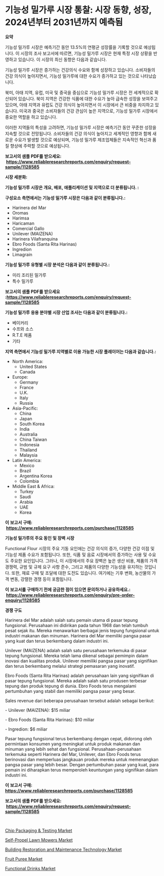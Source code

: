 <p><h1>기능성 밀가루 시장 통찰: 시장 동향, 성장, 2024년부터 2031년까지 예측됨</h1></p><p><strong>요약</strong></p>
<p><p>기능성 밀가루 시장은 예측기간 동안 13.5%의 연평균 성장률을 기록할 것으로 예상됩니다. 이 시장의 조사 보고서에 따르면, 기능성 밀가루 시장은 현재 특정 시장 상황을 반영하고 있습니다. 이 시장의 최신 동향은 다음과 같습니다.</p><p>기능성 밀가루 시장은 증가하는 건강의식 수요와 함께 성장하고 있습니다. 소비자들의 건강 의식이 높아지면서, 기능성 밀가루에 대한 수요가 증가하고 있는 것으로 나타났습니다.</p><p>북미, 아태 지역, 유럽, 미국 및 중국을 중심으로 기능성 밀가루 시장은 전 세계적으로 확산되어 있습니다. 북미 지역은 건강한 식품에 대한 수요가 높아 급속한 성장을 보여주고 있으며, 아태 지역과 유럽도 건강 의식이 높아지면서 이 시장에서 큰 비중을 차지하고 있습니다. 미국과 중국은 소비자들의 건강 관심이 높은 지역으로, 기능성 밀가루 시장에서 중요한 역할을 하고 있습니다.</p><p>이러한 지역들의 특성을 고려하면, 기능성 밀가루 시장은 예측기간 동안 꾸준한 성장을 지속할 것으로 전망됩니다. 소비자들의 건강 의식이 높아지고 세계적인 영향과 함께 새로운 수요가 발생할 것으로 예상되며, 기능성 밀가루 제조업체들은 지속적인 혁신과 품질 향상에 주력할 것으로 예상됩니다.</p></p>
<p><strong>보고서의 샘플 PDF를 받으세요: &nbsp;<a href="https://www.reliableresearchreports.com/enquiry/request-sample/1128585">https://www.reliableresearchreports.com/enquiry/request-sample/1128585</a></strong></p>
<p><strong>시장 세분화:</strong></p>
<p><strong> 기능성 밀가루 시장은 개요, 배포, 애플리케이션 및 지역으로 더 분류됩니다. :</strong></p>
<p><strong>구성요소 측면에서는 기능성 밀가루 시장은 다음과 같이 분류됩니다.:</strong></p>
<p><ul><li>Harinera del Mar</li><li>Oromas</li><li>Harimsa</li><li>Haricaman</li><li>Comercial Gallo</li><li>Unilever (MAIZENA)</li><li>Harinera Vilafranquina</li><li>Ebro Foods (Santa Rita Harinas)</li><li>Ingredion</li><li>Limagrain</li></ul></p>
<p><strong> 기능성 밀가루 유형별 시장 분석은 다음과 같이 분류됩니다.:</strong></p>
<p><ul><li>미리 조리된 밀가루</li><li>특수 밀가루</li></ul></p>
<p><strong>보고서의 샘플 PDF를 받으세요 :<a href="https://www.reliableresearchreports.com/enquiry/request-sample/1128585">https://www.reliableresearchreports.com/enquiry/request-sample/1128585</a></strong></p>
<p><strong> 기능성 밀가루 응용 분야별 시장 산업 조사는 다음과 같이 분류됩니다.:</strong></p>
<p><ul><li>베이커리</li><li>수프와 소스</li><li>R.T.E 제품</li><li>기타</li></ul></p>
<p><strong>지역 측면에서 기능성 밀가루 지역별로 이용 가능한 시장 플레이어는 다음과 같습니다.:</strong></p>
<p><ul>
    <li>
        North America:
        <ul>
            <li>United States</li>
            <li>Canada</li>
        </ul>
    </li>
    <li>
        Europe:
        <ul>
            <li>Germany</li>
            <li>France</li>
            <li>U.K.</li>
            <li>Italy</li>
            <li>Russia</li>
        </ul>
    </li>
    <li>
        Asia-Pacific:
        <ul>
            <li>China</li>
            <li>Japan</li>
            <li>South Korea</li>
            <li>India</li>
            <li>Australia</li>
            <li>China Taiwan</li>
            <li>Indonesia</li>
            <li>Thailand</li>
            <li>Malaysia</li>
        </ul>
    </li>
    <li>
        Latin America:
        <ul>
            <li>Mexico</li>
            <li>Brazil</li>
            <li>Argentina Korea</li>
            <li>Colombia</li>
        </ul>
    </li>
    <li>
        Middle East & Africa:
        <ul>
            <li>Turkey</li>
            <li>Saudi</li>
            <li>Arabia</li>
            <li>UAE</li>
            <li>Korea</li>
        </ul>
    </li>
    </ul></p>
<p><strong>이 보고서 구매: &nbsp;<a href="https://www.reliableresearchreports.com/purchase/1128585">https://www.reliableresearchreports.com/purchase/1128585</a></strong></p>
<p><strong>기능성 밀가루의 주요 동인 및 장벽 시장</strong></p>
<p><p>Functional Flour 시장의 주요 기동 요인에는 건강 의식의 증가, 다양한 건강 이점 및 기능성 제품 수요가 포함됩니다. 또한, 식품 및 음료 시장에서의 증가하는 사용 및 수요도 주요한 요인입니다. 그러나, 이 시장에서의 주요 장벽은 높은 생산 비용, 제품의 가격 경쟁력, 규범 및 규제 요구 사항 준수, 그리고 제품의 다양한 기능성을 유지하는 것입니다. 또한, 재료 구매 및 조달에 대한 도전도 있습니다. 여기에는 기후 변화, 농산물의 가격 변동, 강렬한 경쟁 등이 포함됩니다.</p></p>
<p><strong>이 보고서를 구매하기 전에 궁금한 점이 있으면 문의하거나 공유하세요.: &nbsp;<a href="https://www.reliableresearchreports.com/enquiry/pre-order-enquiry/1128585">https://www.reliableresearchreports.com/enquiry/pre-order-enquiry/1128585</a></strong></p>
<p><strong>경쟁 구도</strong></p>
<p><p>Harinera del Mar adalah salah satu pemain utama di pasar tepung fungsional. Perusahaan ini didirikan pada tahun 1968 dan telah tumbuh pesat sejak itu. Mereka menawarkan berbagai jenis tepung fungsional untuk industri makanan dan minuman. Harinera del Mar memiliki pangsa pasar yang kuat dan terus berkembang dalam industri ini.</p><p>Unilever (MAIZENA) adalah salah satu perusahaan terkemuka di pasar tepung fungsional. Mereka telah lama dikenal sebagai pemimpin dalam inovasi dan kualitas produk. Unilever memiliki pangsa pasar yang signifikan dan terus berkembang melalui strategi pemasaran yang inovatif.</p><p>Ebro Foods (Santa Rita Harinas) adalah perusahaan lain yang signifikan di pasar tepung fungsional. Mereka adalah salah satu produsen terbesar tepung dan produk tepung di dunia. Ebro Foods terus mengalami pertumbuhan yang stabil dan memiliki pangsa pasar yang besar.</p><p>Sales revenue dari beberapa perusahaan tersebut adalah sebagai berikut:</p><p>- Unilever (MAIZENA): $15 miliar</p><p>- Ebro Foods (Santa Rita Harinas): $10 miliar</p><p>- Ingredion: $6 miliar</p><p>Pasar tepung fungsional terus berkembang dengan cepat, didorong oleh permintaan konsumen yang meningkat untuk produk makanan dan minuman yang lebih sehat dan fungsional. Perusahaan-perusahaan terkemuka seperti Harinera del Mar, Unilever, dan Ebro Foods terus berinovasi dan memperluas jangkauan produk mereka untuk memenangkan pangsa pasar yang lebih besar. Dengan pertumbuhan pasar yang kuat, para pemain ini diharapkan terus memperoleh keuntungan yang signifikan dalam industri ini.</p></p>
<p><strong>이 보고서 구매: &nbsp; <a href="https://www.reliableresearchreports.com/purchase/1128585">https://www.reliableresearchreports.com/purchase/1128585</a></strong></p>
<p><strong>보고서의 샘플 PDF를 받으세요: &nbsp;<a href="https://www.reliableresearchreports.com/enquiry/request-sample/1128585">https://www.reliableresearchreports.com/enquiry/request-sample/1128585</a></strong><strong></strong></p>
<p>&nbsp;</p>
<p><p><a href="https://unruly-ladybug-44b.notion.site/Chip-Packaging-Testing-Market-Size-Growth-and-Forecast-from-2024-2031-224f3288b89e49eeb813fdc4c7550ed0">Chip Packaging & Testing Market</a></p><p><a href="https://issuu.com/reportprime-2/docs/self-propel-lawn-mowers-market-size-2030.pptx">Self-Propel Lawn Mowers Market</a></p><p><a href="https://shimmer-gardenia-37a.notion.site/Building-Restoration-and-Maintenance-Technology-Market-Offers-Provide-Insightful-Data-for-the-Time-P-2540391d1aa44742be2747c4102a6535">Building Restoration and Maintenance Technology Market</a></p><p><a href="https://view.publitas.com/reportprime-1/fruit-puree-market-provides-a-comprehensive-analysis-including-a-macro-overview-of-the-market-as-well-as-micro-details-such-as-market-size-and-competitive-landscape/">Fruit Puree Market</a></p><p><a href="https://view.publitas.com/reportprime-1/functional-drinks-market-offers-provide-insightful-data-for-the-time-period-from-2024-to-2031-and-also-provide-analysis-based-on-application-type-and-region/">Functional Drinks Market</a></p></p>